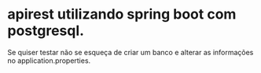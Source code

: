 # apirest utilizando spring boot com postgresql.

Se quiser testar não se esqueça de criar um banco e alterar as informações no application.properties.

